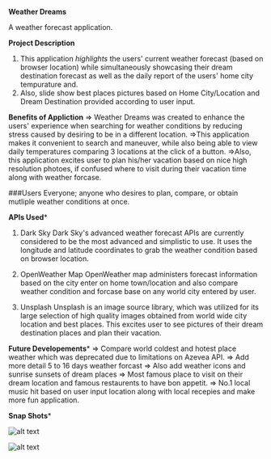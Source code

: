 
**Weather Dreams**

A weather forecast application.

**Project Description**
1. This application _highlights_ the users' current weather forecast (based on browser location) while simultaneously showcasing their dream destination forecast as well as the daily report of the users' home city tempurature and. 
2. Also, slide show best places pictures based on Home City/Location and Dream Destination provided according to user input.

**Benefits of Appliction**
=> Weather Dreams was created to enhance the users' experience when searching for weather conditions by reducing stress caused by desiring to be in a different location. 
=>This application makes it convenient to search and maneuver, while also being able to view daily temperatures comparing 3 locations at the click of a button. 
=>Also, this application excites user to plan his/her vacation based on nice high resolution photoes, if confused where to visit during their vacation time along with weather forcase.

###Users
Everyone; anyone who desires to plan, compare, or obtain mutliple weather conditions at once. 

**APIs Used***
1. Dark Sky
Dark Sky's advanced weather forecast APIs are currently considered to be the most advanced and simplistic to use. It uses the longitude and latitude coordinates to grab the weather condition based on browser location.

2. OpenWeather Map
OpenWeather map administers forecast information based on the city enter on home town/location and also compare weather condition and forcase base on any world city entered by user.

3. Unsplash
Unsplash is an image source library, which was utilized for its large selection of high quality images obtained from world wide city location and best places. This excites user to see pictures of their dream destination places and plan their vacation.

**Future Developements***
=> Compare world coldest and hotest place weather which was deprecated due to limitations on Azevea API.
=> Add more detail 5 to 16 days weather forcast 
=> Also add weather icons and sunrise sunsets of dream places
=> Most famous place to visit on their dream location and famous restaurents to have bon appetit.
=> No.1 local music hit based on user input location along with local recepies and make more fun application.



**Snap Shots***

![alt text](https://github.com/rskanb/WeatherDream/tree/master/assets/images/initialScreen.png "Initially Loading Weather Dreams")

![alt text](https://github.com/rskanb/WeatherDream/tree/master/assets/images/weatherScreen.png "After Location input Weather Dreams")


